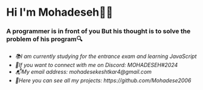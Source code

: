 <h1>Hi I'm Mohadeseh👋✨</h1>
<h3>A programmer is in front of you
 But his thought is to solve the problem of his program🔍</h3>
<h6><ul>
 <li>📚I am currently studying for the entrance exam and learning JavaScript</li>
 <li>👾If you want to connect with me on Discord: MOHADESEH#2024</li>
 <li>📬My email address: mohadesekeshtkar4@gmail.com</li>
 <li>🐾Here you can see all my projects: https://github.com/Mohadese2006</li>
</ul></h6>
